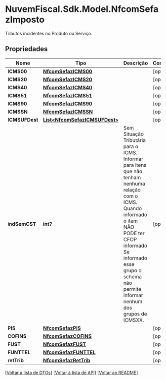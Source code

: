 # NuvemFiscal.Sdk.Model.NfcomSefazImposto
Tributos incidentes no Produto ou Serviço.

## Propriedades

Nome | Tipo | Descrição | Comentários
------------ | ------------- | ------------- | -------------
**ICMS00** | [**NfcomSefazICMS00**](NfcomSefazICMS00.md) |  | [optional] 
**ICMS20** | [**NfcomSefazICMS20**](NfcomSefazICMS20.md) |  | [optional] 
**ICMS40** | [**NfcomSefazICMS40**](NfcomSefazICMS40.md) |  | [optional] 
**ICMS51** | [**NfcomSefazICMS51**](NfcomSefazICMS51.md) |  | [optional] 
**ICMS90** | [**NfcomSefazICMS90**](NfcomSefazICMS90.md) |  | [optional] 
**ICMSSN** | [**NfcomSefazICMSSN**](NfcomSefazICMSSN.md) |  | [optional] 
**ICMSUFDest** | [**List&lt;NfcomSefazICMSUFDest&gt;**](NfcomSefazICMSUFDest.md) |  | [optional] 
**indSemCST** | **int?** | Sem Situação Tributária para o ICMS.  Informar para itens que não tenham nenhuma relação com o ICMS.  Quando informado o item NÃO PODE ter CFOP informado  Se informado esse grupo o schema não permite informar nenhum dos grupos de ICMSXX. | [optional] 
**PIS** | [**NfcomSefazPIS**](NfcomSefazPIS.md) |  | [optional] 
**COFINS** | [**NfcomSefazCOFINS**](NfcomSefazCOFINS.md) |  | [optional] 
**FUST** | [**NfcomSefazFUST**](NfcomSefazFUST.md) |  | [optional] 
**FUNTTEL** | [**NfcomSefazFUNTTEL**](NfcomSefazFUNTTEL.md) |  | [optional] 
**retTrib** | [**NfcomSefazRetTrib**](NfcomSefazRetTrib.md) |  | [optional] 

[[Voltar à lista de DTOs]](../README.md#documentation-for-models) [[Voltar à lista de API]](../README.md#documentation-for-api-endpoints) [[Voltar ao README]](../README.md)

